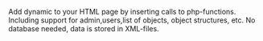 Add dynamic to your HTML page by inserting calls to php-functions. Including support for admin,users,list of objects, object structures, etc. No database needed, data is stored in XML-files.